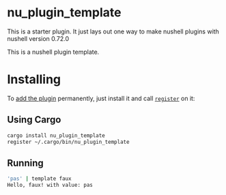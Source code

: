 # nu_plugin_template

This is a starter plugin. It just lays out one way to make nushell plugins with nushell version 0.72.0

[nushell]: https://www.nushell.sh/
[structured types]: https://www.nushell.sh/book/types_of_data.html

This is a nushell plugin template.

# Installing

[add the plugin]: https://www.nushell.sh/book/plugins.html#adding-a-plugin
[`register`]: https://www.nushell.sh/book/commands/register.html

To [add the plugin] permanently, just install it and call [`register`] on it:

## Using Cargo

```bash
cargo install nu_plugin_template
register ~/.cargo/bin/nu_plugin_template
```
## Running
```bash
'pas' | template faux
Hello, faux! with value: pas
```